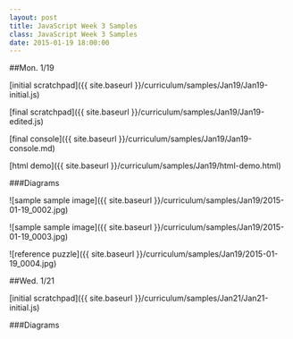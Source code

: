 ```yaml
---
layout: post
title: JavaScript Week 3 Samples
class: JavaScript Week 3 Samples
date: 2015-01-19 18:00:00
---
```


##Mon. 1/19

[initial scratchpad]({{ site.baseurl }}/curriculum/samples/Jan19/Jan19-initial.js)

[final scratchpad]({{ site.baseurl }}/curriculum/samples/Jan19/Jan19-edited.js)

[final console]({{ site.baseurl }}/curriculum/samples/Jan19/Jan19-console.md)

[html demo]({{ site.baseurl }}/curriculum/samples/Jan19/html-demo.html)

###Diagrams

![sample sample image]({{ site.baseurl }}/curriculum/samples/Jan19/2015-01-19_0002.jpg)

![sample sample image]({{ site.baseurl }}/curriculum/samples/Jan19/2015-01-19_0003.jpg)

![reference puzzle]({{ site.baseurl }}/curriculum/samples/Jan19/2015-01-19_0004.jpg)

##Wed. 1/21

[initial scratchpad]({{ site.baseurl }}/curriculum/samples/Jan21/Jan21-initial.js)

###Diagrams

